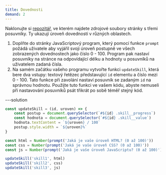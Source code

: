 ```yaml
---
title: Dovednosti
demand: 2
---
```


Naklonujte si [repozitář](https://github.com/Czechitas-podklady-WEB/dovednosti-zadani), ve kterém najdete zdrojové soubory stránky s třemi posuvníky. Ty ukazují úroveň dovedností v různých oblastech.

1. Doplňte do stránky JavaScriptový program, který pomocí funkce `prompt` požádá uživatele aby vyjářil svoji úroveň postupně ve všech zobrazených dovednostech jako číslo 0 - 100. Program pak nastaví posuvníky na stránce na odpovídající délku a hodnoty u posuvníků na uživatelem zadaná čísla.
1. Na samém začátku vašeho programu vytvořte funkci `updateSkill`, která bere dva vstupy: textový řetězec představující `id` elementu a číslo mezi 0 - 100. Tato funkce při zavolání nastaví posuvník se zadaným `id` na správnou hodnotu. Použijte tuto funkci ve vašem kódu, abyste nemuseli při nastavování posuvníků psát třikrát po sobě téměř stejný kód.

---solution

```js
const updateSkill = (id, uroven) => {
	const postup = document.querySelector(`#${id} .skill__progress`)
	const hodnota = document.querySelector(`#${id} .skill__value`)
	hodnota.textContent = `${uroven} / 100`
	postup.style.width = `${uroven}%`
}

const html = Number(prompt('Jaká je vaše úroveň HTML? (0 až 100)'))
const css = Number(prompt('Jaká je vaše úroveň CSS? (0 až 100)'))
const js = Number(prompt('Jaká je vaše úroveň JavaScriptu? (0 až 100)'))

updateSkill('skill1', html)
updateSkill('skill2', css)
updateSkill('skill3', js)
```
